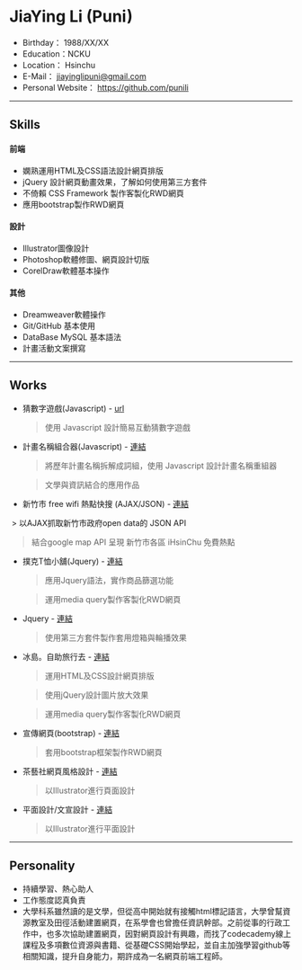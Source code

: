 #  JiaYing Li (Puni) 
* Birthday： 1988/XX/XX
* Education：NCKU
* Location： Hsinchu
* E-Mail： <jiayinglipuni@gmail.com>
* Personal Website： <https://github.com/punili>
*****
## Skills
#### 前端
  * 嫻熟運用HTML及CSS語法設計網頁排版
  * jQuery 設計網頁動畫效果，了解如何使用第三方套件
  * 不倚賴 CSS Framework 製作客製化RWD網頁
  * 應用bootstrap製作RWD網頁
#### 設計
  * Illustrator圖像設計
  * Photoshop軟體修圖、網頁設計切版
  * CorelDraw軟體基本操作
#### 其他
* Dreamweaver軟體操作
* Git/GitHub 基本使用
* DataBase MySQL 基本語法
* 計畫活動文案撰寫
---------------
## Works
* 猜數字遊戲(Javascript) - [url](http://example.com/ "Title")

  > 使用 Javascript 設計簡易互動猜數字遊戲
* 計畫名稱組合器(Javascript) - [連結](https://punili.github.io/projectNameRandom/ "連結")

  > 將歷年計畫名稱拆解成詞組，使用 Javascript 設計計畫名稱重組器
    
  > 文學與資訊結合的應用作品
* 新竹市 free wifi 熱點快搜 (AJAX/JSON) - [連結](https://punili.github.io/iHsinChu_wifi/ "連結")

  > 以AJAX抓取新竹市政府open data的 JSON API
    
  > 結合google map API 呈現 新竹市各區 iHsinChu 免費熱點    
* 撲克T恤小舖(Jquery) - [連結](https://punili.github.io/T-shirt-shop/ "連結")
  > 應用Jquery語法，實作商品篩選功能
  
  > 運用media query製作客製化RWD網頁
* Jquery -  [連結](url "連結")
  > 使用第三方套件製作套用燈箱與輪播效果

* 冰島。自助旅行去 -  [連結](https://punili.github.io/iceland_travel/iceland03.html "冰島。自助旅行去")
  > 運用HTML及CSS設計網頁排版
  
  > 使用jQuery設計圖片放大效果
  
  > 運用media query製作客製化RWD網頁
* 宣傳網頁(bootstrap) - [連結](url "連結")
  > 套用bootstrap框架製作RWD網頁
  
* 茶藝社網頁風格設計 - [連結](url "連結")
  > 以Illustrator進行頁面設計
  
* 平面設計/文宣設計 - [連結](url "連結")
  > 以Illustrator進行平面設計
---------------
## Personality
* 持續學習、熱心助人
* 工作態度認真負責
* 大學科系雖然讀的是文學，但從高中開始就有接觸html標記語言，大學曾幫資源教室及田徑活動建置網頁，在系學會也曾擔任資訊幹部。之前從事的行政工作中，也多次協助建置網頁，因對網頁設計有興趣，而找了codecademy線上課程及多項數位資源與書籍、從基礎CSS開始學起，並自主加強學習github等相關知識，提升自身能力，期許成為一名網頁前端工程師。
